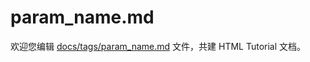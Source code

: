 param_name.md
===

欢迎您编辑 <a target="__blank" href="https://github.com/jaywcjlove/html-tutorial/blob/master/docs/tags/param_name.md">docs/tags/param_name.md</a> 文件，共建 HTML Tutorial 文档。